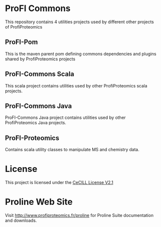 

# ProFI Commons 

This repository contains 4 utilities projects used by different other projects of ProfiProteomics

## ProFI-Pom

This is the maven parent pom defining commons dependencies and plugins shared by ProfiProteomics projects

## ProFI-Commons Scala

This scala project contains utilities used by other ProfiProteomics scala projects.


## ProFI-Commons Java

ProFI-Commons Java project contains utilities used by other ProfiProteomics Java projects.


## ProFI-Proteomics

Contains scala utility classes to manipulate MS and chemistry data.

# License

This project is licensed under the [CeCILL License V2.1](http://www.cecill.info/licences/Licence_CeCILL_V2.1-en.html)

# Proline Web Site

 Visit http://www.profiproteomics.fr/proline for Proline Suite documentation and downloads.

